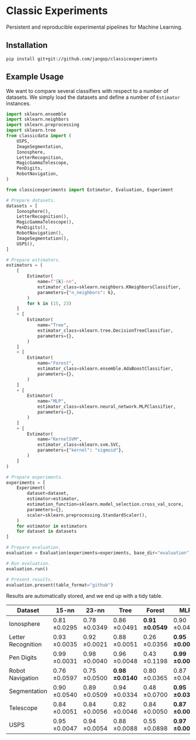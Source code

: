 # Classic Experiments

Persistent and reproducible experimental pipelines for Machine Learning.

## Installation

```
pip install git+git://github.com/jangop/classicexperiments
```

## Example Usage
We want to compare several classifiers with respect to a number of datasets.
We simply load the datasets and define a number of `Estimator` instances.
```python
import sklearn.ensemble
import sklearn.neighbors
import sklearn.preprocessing
import sklearn.tree
from classicdata import (
    USPS,
    ImageSegmentation,
    Ionosphere,
    LetterRecognition,
    MagicGammaTelescope,
    PenDigits,
    RobotNavigation,
)

from classicexperiments import Estimator, Evaluation, Experiment

# Prepare datasets.
datasets = [
    Ionosphere(),
    LetterRecognition(),
    MagicGammaTelescope(),
    PenDigits(),
    RobotNavigation(),
    ImageSegmentation(),
    USPS(),
]

# Prepare estimators.
estimators = (
    [
        Estimator(
            name=f"{k}-nn",
            estimator_class=sklearn.neighbors.KNeighborsClassifier,
            parameters={"n_neighbors": k},
        )
        for k in (15, 23)
    ]
    + [
        Estimator(
            name="Tree",
            estimator_class=sklearn.tree.DecisionTreeClassifier,
            parameters={},
        )
    ]
    + [
        Estimator(
            name="Forest",
            estimator_class=sklearn.ensemble.AdaBoostClassifier,
            parameters={},
        )
    ]
    + [
        Estimator(
            name="MLP",
            estimator_class=sklearn.neural_network.MLPClassifier,
            parameters={},
        )
    ]
    + [
        Estimator(
            name="KernelSVM",
            estimator_class=sklearn.svm.SVC,
            parameters={"kernel": "sigmoid"},
        )
    ]
)

# Prepare experiments.
experiments = [
    Experiment(
        dataset=dataset,
        estimator=estimator,
        estimation_function=sklearn.model_selection.cross_val_score,
        parameters={},
        scaler=sklearn.preprocessing.StandardScaler(),
    )
    for estimator in estimators
    for dataset in datasets
]

# Prepare evaluation.
evaluation = Evaluation(experiments=experiments, base_dir="evaluation")

# Run evaluation.
evaluation.run()

# Present results.
evaluation.present(table_format="github")
```
Results are automatically stored, and we end up with a tidy table.

| Dataset            | 15-nn        | 23-nn        | Tree             | Forest           | MLP              | KernelSVM    |
|--------------------|--------------|--------------|------------------|------------------|------------------|--------------|
| Ionosphere         | 0.81 ±0.0295 | 0.78 ±0.0349 | 0.86 ±0.0491     | **0.91 ±0.0549** | 0.90 ±0.0405     | 0.84 ±0.0630 |
| Letter Recognition | 0.93 ±0.0035 | 0.92 ±0.0021 | 0.88 ±0.0051     | 0.26 ±0.0356     | **0.95 ±0.0044** | 0.47 ±0.0119 |
| Pen Digits         | 0.99 ±0.0031 | 0.98 ±0.0040 | 0.96 ±0.0048     | 0.43 ±0.1198     | **0.99 ±0.0017** | 0.74 ±0.0067 |
| Robot Navigation   | 0.76 ±0.0597 | 0.75 ±0.0500 | **0.98 ±0.0140** | 0.80 ±0.0365     | 0.87 ±0.0472     | 0.48 ±0.0272 |
| Segmentation       | 0.90 ±0.0540 | 0.89 ±0.0509 | 0.94 ±0.0334     | 0.48 ±0.0700     | **0.95 ±0.0362** | 0.75 ±0.0914 |
| Telescope          | 0.84 ±0.0051 | 0.84 ±0.0056 | 0.82 ±0.0046     | 0.84 ±0.0050     | **0.87 ±0.0050** | 0.65 ±0.0043 |
| USPS               | 0.95 ±0.0047 | 0.94 ±0.0054 | 0.88 ±0.0088     | 0.55 ±0.0898     | **0.97 ±0.0049** | 0.88 ±0.0053 |
